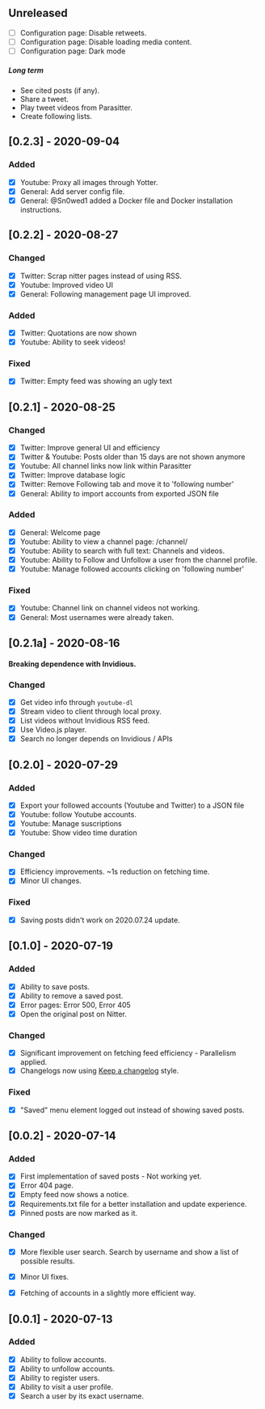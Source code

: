 ## Unreleased
- [ ] Configuration page: Disable retweets.
- [ ] Configuration page: Disable loading media content.
- [ ] Configuration page: Dark mode

##### Long term
- See cited posts (if any).
- Share a tweet.
- Play tweet videos from Parasitter.
- Create following lists.

## [0.2.3] - 2020-09-04
### Added
- [x] Youtube: Proxy all images through Yotter.
- [x] General: Add server config file.
- [x] General: @Sn0wed1 added a Docker file and Docker installation instructions.

## [0.2.2] - 2020-08-27
### Changed
- [x] Twitter: Scrap nitter pages instead of using RSS.
- [x] Youtube: Improved video UI
- [x] General: Following management page UI improved.
### Added
- [x] Twitter: Quotations are now shown
- [x] Youtube: Ability to seek videos!
### Fixed
- [x] Twitter: Empty feed was showing an ugly text

## [0.2.1] - 2020-08-25
### Changed
- [x] Twitter: Improve general UI and efficiency
- [x] Twitter & Youtube: Posts older than 15 days are not shown anymore
- [x] Youtube: All channel links now link within Parasitter
- [x] Twitter: Improve database logic
- [x] Twitter: Remove Following tab and move it to 'following number'
- [x] General: Ability to import accounts from exported JSON file

### Added
- [x] General: Welcome page
- [x] Youtube: Ability to view a channel page: /channel/<id>
- [x] Youtube: Ability to search with full text: Channels and videos.
- [x] Youtube: Ability to Follow and Unfollow a user from the channel profile.
- [x] Youtube: Manage followed accounts clicking on 'following number'
  
### Fixed
- [x] Youtube: Channel link on channel videos not working.
- [x] General: Most usernames were already taken.

## [0.2.1a] - 2020-08-16
#### Breaking dependence with Invidious.
### Changed
- [x] Get video info through `youtube-dl`
- [x] Stream video to client through local proxy.
- [x] List videos without Invidious RSS feed.
- [x] Use Video.js player.
- [x] Search no longer depends on Invidious / APIs

## [0.2.0] - 2020-07-29
### Added
- [x] Export your followed accounts (Youtube and Twitter) to a JSON file
- [x] Youtube: follow Youtube accounts.
- [x] Youtube: Manage suscriptions
- [x] Youtube: Show video time duration

### Changed
- [x] Efficiency improvements. ~1s reduction on fetching time.
- [x] Minor UI changes.

### Fixed
- [x] Saving posts didn't work on 2020.07.24 update.

## [0.1.0] - 2020-07-19
### Added
- [x] Ability to save posts.
- [x] Ability to remove a saved post.
- [x] Error pages: Error 500, Error 405
- [x] Open the original post on Nitter.

### Changed
- [x] Significant improvement on fetching feed efficiency - Parallelism applied.
- [x] Changelogs now using [Keep a changelog](https://keepachangelog.com/en/1.0.0/) style.

### Fixed
- [x] "Saved" menu element logged out instead of showing saved posts.

## [0.0.2] - 2020-07-14
### Added
- [x] First implementation of saved posts - Not working yet.
- [x] Error 404 page.
- [x] Empty feed now shows a notice.
- [x] Requirements.txt file for a better installation and update experience.
- [x] Pinned posts are now marked as it.

### Changed
- [x] More flexible user search. Search by username and show a list of possible results.
- [x] Minor UI fixes.
- [x] Fetching of accounts in a slightly more efficient way.



## [0.0.1] - 2020-07-13
### Added
- [x] Ability to follow accounts.
- [x] Ability to unfollow accounts.
- [x] Ability to register users.
- [x] Ability to visit a user profile.
- [x] Search a user by its exact username.
